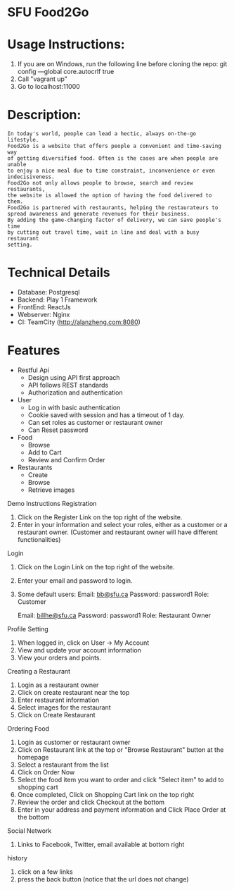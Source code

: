 # SFU Food2Go

# Usage Instructions:
1. If you are on Windows, run the following line before cloning the repo: git config —global core.autocrlf true
2. Call "vagrant up"
3. Go to localhost:11000

# Description: 
    In today's world, people can lead a hectic, always on-the-go lifestyle. 
    Food2Go is a website that offers people a convenient and time-saving way 
    of getting diversified food. Often is the cases are when people are unable 
    to enjoy a nice meal due to time constraint, inconvenience or even 
    indecisiveness.
    Food2Go not only allows people to browse, search and review restaurants, 
    the website is allowed the option of having the food delivered to them.
    Food2Go is partnered with restaurants, helping the restaurateurs to 
    spread awareness and generate revenues for their business.
    By adding the game-changing factor of delivery, we can save people's time 
    by cutting out travel time, wait in line and deal with a busy restaurant 
    setting.
    

# Technical Details
- Database: Postgresql
- Backend: Play 1 Framework
- FrontEnd: ReactJs
- Webserver: Nginx
- CI: TeamCity (http://alanzheng.com:8080)

# Features
- Restful Api
  - Design using API first approach
  - API follows REST standards
  - Authorization and authentication
- User
  - Log in with basic authentication
  - Cookie saved with session and has a timeout of 1 day.
  - Can set roles as customer or restaurant owner
  - Can Reset password
- Food
  - Browse
  - Add to Cart
  - Review and Confirm Order
- Restaurants
  - Create
  - Browse
  - Retrieve images

Demo Instructions
Registration
1. Click on the Register Link on the top right of the website.
2. Enter in your information and select your roles, either as a customer or a restaurant owner.
    (Customer and restaurant owner will have different functionalities)

Login
1. Click on the Login Link on the top right of the website.
2. Enter your email and password to login.
3. Some default users:
    Email: bb@sfu.ca
    Password: password1
    Role: Customer
    
    Email: billhe@sfu.ca
    Password: password1
    Role: Restaurant Owner

Profile Setting
1. When logged in, click on User -> My Account
2. View and update your account information
3. View your orders and points.

Creating a Restaurant 
1. Login as a restaurant owner
2. Click on create restaurant near the top
3. Enter restaurant information
4. Select images for the restaurant
5. Click on Create Restaurant

Ordering Food
1. Login as customer or restaurant owner
2. Click on Restaurant link at the top or "Browse Restaurant" button at the homepage
3. Select a restaurant from the list
4. Click on Order Now
5. Select the food item you want to order and click "Select item" to add to shopping cart
6. Once completed, Click on Shopping Cart link on the top right
7. Review the order and click Checkout at the bottom
8. Enter in your address and payment information and Click Place Order at the bottom

Social Network
1. Links to Facebook, Twitter, email available at bottom right

history
1. click on a few links
2. press the back button (notice that the url does not change)


